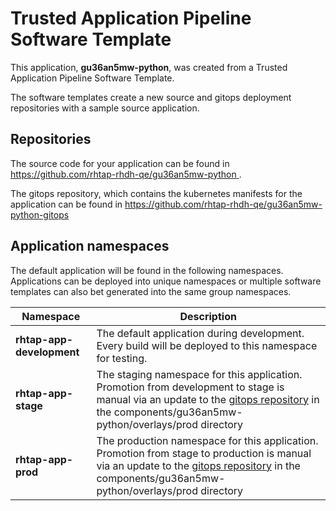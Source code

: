 # Trusted Application Pipeline Software Template

This application, **gu36an5mw-python**, was created from a Trusted Application Pipeline Software Template.

The software templates create a new source and gitops deployment repositories with a sample source application. 

## Repositories

The source code for your application can be found in [https://github.com/rhtap-rhdh-qe/gu36an5mw-python ](https://github.com/rhtap-rhdh-qe/gu36an5mw-python ).
 
The gitops repository, which contains the kubernetes manifests for the application can be found in 
[https://github.com/rhtap-rhdh-qe/gu36an5mw-python-gitops ](https://github.com/rhtap-rhdh-qe/gu36an5mw-python-gitops ) 

## Application namespaces 

The default application will be found in the following namespaces. Applications can be deployed into unique namespaces or multiple software templates can also bet generated into the same group namespaces.  

|  Namespace   |  Description   |  
| -------- | -------- |   
| **rhtap-app-development** | The default application during development. Every build will be deployed to this namespace for testing. | 
| **rhtap-app-stage** | The staging namespace for this application. Promotion from development to stage is manual via an update to the [gitops repository](https://github.com/rhtap-rhdh-qe/gu36an5mw-python-gitops ) in the components/gu36an5mw-python/overlays/prod directory |  
| **rhtap-app-prod** | The production namespace for this application. Promotion from stage to production is manual via an update to the [gitops repository](https://github.com/rhtap-rhdh-qe/gu36an5mw-python-gitops ) in the components/gu36an5mw-python/overlays/prod directory | 